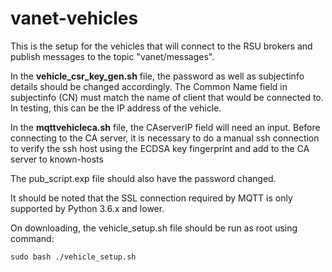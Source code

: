 # vanet-vehicles

This is the setup for the vehicles that will connect to the RSU brokers and publish messages to the topic "vanet/messages".

In the **vehicle_csr_key_gen.sh** file, the password as well as subjectinfo details should be changed accordingly. The Common Name field in subjectinfo (CN) must match the name of client that would be connected to. In testing, this can be the IP address of the vehicle.

In the **mqttvehicleca.sh** file, the CAserverIP field will need an input. Before connecting to the CA server, it is necessary to do a manual ssh connection to verify the ssh host using the ECDSA key fingerprint and add to the CA server to known-hosts

The pub_script.exp file should also have the password changed.

It should be noted that the SSL connection required by MQTT is only supported by Python 3.6.x and lower.

On downloading, the vehicle_setup.sh file should be run as root using command:

    sudo bash ./vehicle_setup.sh